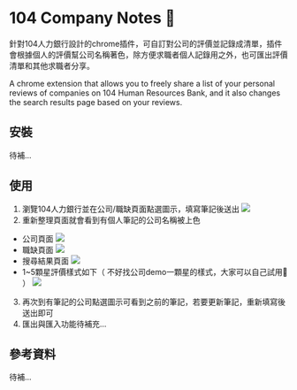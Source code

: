 # 104 Company Notes 🤔

針對104人力銀行設計的chrome插件，可自訂對公司的評價並記錄成清單，插件會根據個人的評價幫公司名稱著色，除方便求職者個人記錄用之外，也可匯出評價清單和其他求職者分享。

A chrome extension that allows you to freely share a list of your personal reviews of companies on 104 Human Resources Bank, and it also changes the search results page based on your reviews.

## 安裝
待補...

## 使用
1. 瀏覽104人力銀行並在公司/職缺頁面點選圖示，填寫筆記後送出
![](https://i.imgur.com/7lgJgpF.png)
2. 重新整理頁面就會看到有個人筆記的公司名稱被上色
* 公司頁面
![](https://i.imgur.com/njnek7v.png)
* 職缺頁面
![](https://i.imgur.com/TIFQH3B.png)
* 搜尋結果頁面
![](https://i.imgur.com/4Pif37W.png)
* 1~5顆星評價樣式如下（ 不好找公司demo一顆星的樣式，大家可以自己試用🤔 ）
![](https://i.imgur.com/PFj3aj4.png)
3. 再次到有筆記的公司點選圖示可看到之前的筆記，若要更新筆記，重新填寫後送出即可
4. 匯出與匯入功能待補充...

## 參考資料
待補...
